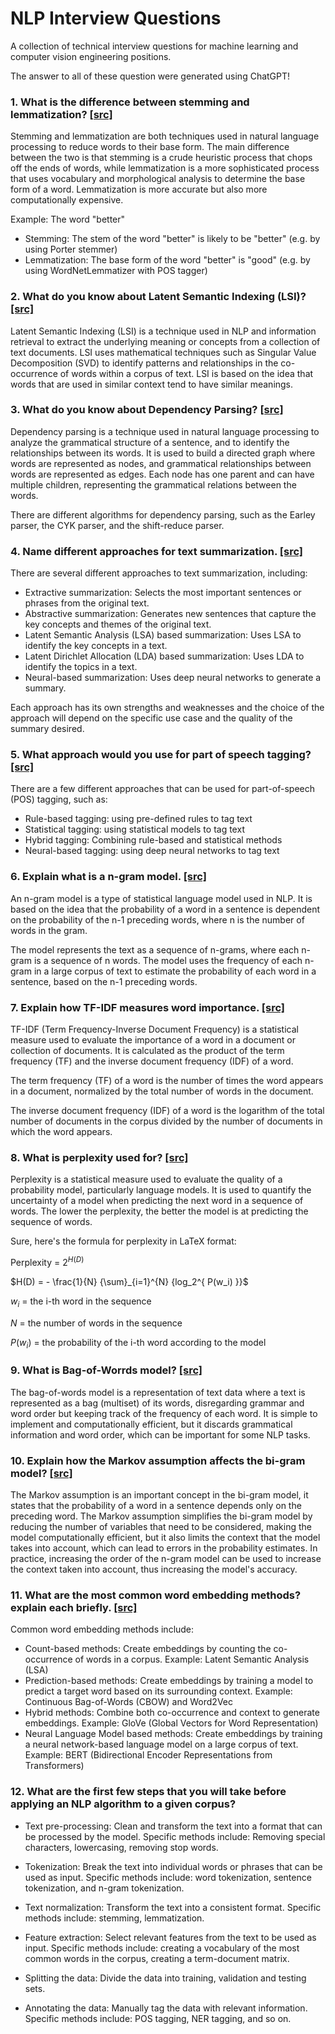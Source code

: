 # NLP Interview Questions
A collection of technical interview questions for machine learning and computer vision engineering positions.

The answer to all of these question were generated using ChatGPT!


### 1. What is the difference between stemming and lemmatization? [[src]](https://www.projectpro.io/article/nlp-interview-questions-and-answers/439)

Stemming and lemmatization are both techniques used in natural language processing to reduce words to their base form. The main difference between the two is that stemming is a crude heuristic process that chops off the ends of words, while lemmatization is a more sophisticated process that uses vocabulary and morphological analysis to determine the base form of a word. Lemmatization is more accurate but also more computationally expensive.

Example: The word "better"
* Stemming: The stem of the word "better" is likely to be "better" (e.g. by using Porter stemmer)
* Lemmatization: The base form of the word "better" is "good" (e.g. by using WordNetLemmatizer with POS tagger)

### 2. What do you know about Latent Semantic Indexing (LSI)? [[src]](https://www.projectpro.io/article/nlp-interview-questions-and-answers/439)
Latent Semantic Indexing (LSI) is a technique used in NLP and information retrieval to extract the underlying meaning or concepts from a collection of text documents. LSI uses mathematical techniques such as Singular Value Decomposition (SVD) to identify patterns and relationships in the co-occurrence of words within a corpus of text. LSI is based on the idea that words that are used in similar context tend to have similar meanings. 

### 3. What do you know about Dependency Parsing? [[src]](https://www.projectpro.io/article/nlp-interview-questions-and-answers/439)
Dependency parsing is a technique used in natural language processing to analyze the grammatical structure of a sentence, and to identify the relationships between its words. It is used to build a directed graph where words are represented as nodes, and grammatical relationships between words are represented as edges. Each node has one parent and can have multiple children, representing the grammatical relations between the words.

There are different algorithms for dependency parsing, such as the Earley parser, the CYK parser, and the shift-reduce parser. 

### 4. Name different approaches for text summarization. [[src]](https://www.projectpro.io/article/nlp-interview-questions-and-answers/439)
There are several different approaches to text summarization, including:
* Extractive summarization: Selects the most important sentences or phrases from the original text.
* Abstractive summarization: Generates new sentences that capture the key concepts and themes of the original text.
* Latent Semantic Analysis (LSA) based summarization: Uses LSA to identify the key concepts in a text.
* Latent Dirichlet Allocation (LDA) based summarization: Uses LDA to identify the topics in a text.
* Neural-based summarization: Uses deep neural networks to generate a summary.

Each approach has its own strengths and weaknesses and the choice of the approach will depend on the specific use case and the quality of the summary desired.

### 5. What approach would you use for part of speech tagging? [[src]](https://www.projectpro.io/article/nlp-interview-questions-and-answers/439)
There are a few different approaches that can be used for part-of-speech (POS) tagging, such as:
* Rule-based tagging: using pre-defined rules to tag text
* Statistical tagging: using statistical models to tag text
* Hybrid tagging: Combining rule-based and statistical methods
* Neural-based tagging: using deep neural networks to tag text

### 6. Explain what is a n-gram model. [[src]](https://www.projectpro.io/article/nlp-interview-questions-and-answers/439)
An n-gram model is a type of statistical language model used in NLP. It is based on the idea that the probability of a word in a sentence is dependent on the probability of the n-1 preceding words, where n is the number of words in the gram.

The model represents the text as a sequence of n-grams, where each n-gram is a sequence of n words. The model uses the frequency of each n-gram in a large corpus of text to estimate the probability of each word in a sentence, based on the n-1 preceding words.

### 7. Explain how TF-IDF measures word importance. [[src]](https://www.projectpro.io/article/nlp-interview-questions-and-answers/439)
TF-IDF (Term Frequency-Inverse Document Frequency) is a statistical measure used to evaluate the importance of a word in a document or collection of documents. It is calculated as the product of the term frequency (TF) and the inverse document frequency (IDF) of a word.

The term frequency (TF) of a word is the number of times the word appears in a document, normalized by the total number of words in the document.

The inverse document frequency (IDF) of a word is the logarithm of the total number of documents in the corpus divided by the number of documents in which the word appears.


### 8. What is perplexity used for? [[src]](https://www.projectpro.io/article/nlp-interview-questions-and-answers/439)
Perplexity is a statistical measure used to evaluate the quality of a probability model, particularly language models. It is used to quantify the uncertainty of a model when predicting the next word in a sequence of words. The lower the perplexity, the better the model is at predicting the sequence of words. 

Sure, here's the formula for perplexity in LaTeX format:

Perplexity = $2^{H(D)}$

$H(D) = - \frac{1}{N} {\sum}_{i=1}^{N} {log_2^{ P(w_i) }}$

$w_i$ = the i-th word in the sequence

$N$ = the number of words in the sequence

$P(w_i)$ = the probability of the i-th word according to the model

### 9. What is Bag-of-Worrds model? [[src]](https://www.projectpro.io/article/nlp-interview-questions-and-answers/439)
The bag-of-words model is a representation of text data where a text is represented as a bag (multiset) of its words, disregarding grammar and word order but keeping track of the frequency of each word. It is simple to implement and computationally efficient, but it discards grammatical information and word order, which can be important for some NLP tasks.

### 10. Explain how the Markov assumption affects the bi-gram model? [[src]](https://www.projectpro.io/article/nlp-interview-questions-and-answers/439)
The Markov assumption is an important concept in the bi-gram model, it states that the probability of a word in a sentence depends only on the preceding word. The Markov assumption simplifies the bi-gram model by reducing the number of variables that need to be considered, making the model computationally efficient, but it also limits the context that the model takes into account, which can lead to errors in the probability estimates. In practice, increasing the order of the n-gram model can be used to increase the context taken into account, thus increasing the model's accuracy.

### 11. What are the most common word embedding methods? explain each briefly. [[src]](https://www.projectpro.io/article/nlp-interview-questions-and-answers/439)
Common word embedding methods include:
* Count-based methods: Create embeddings by counting the co-occurrence of words in a corpus. Example: Latent Semantic Analysis (LSA)
* Prediction-based methods: Create embeddings by training a model to predict a target word based on its surrounding context. Example: Continuous Bag-of-Words (CBOW) and Word2Vec
* Hybrid methods: Combine both co-occurrence and context to generate embeddings. Example: GloVe (Global Vectors for Word Representation)
* Neural Language Model based methods: Create embeddings by training a neural network-based language model on a large corpus of text. Example: BERT (Bidirectional Encoder Representations from Transformers)

### 12. What are the first few steps that you will take before applying an NLP algorithm to a given corpus?
* Text pre-processing: Clean and transform the text into a format that can be processed by the model. Specific methods include: Removing special characters, lowercasing, removing stop words.

* Tokenization: Break the text into individual words or phrases that can be used as input. Specific methods include: word tokenization, sentence tokenization, and n-gram tokenization.

* Text normalization: Transform the text into a consistent format. Specific methods include: stemming, lemmatization.

* Feature extraction: Select relevant features from the text to be used as input. Specific methods include: creating a vocabulary of the most common words in the corpus, creating a term-document matrix.

* Splitting the data: Divide the data into training, validation and testing sets.

* Annotating the data: Manually tag the data with relevant information. Specific methods include: POS tagging, NER tagging, and so on.
